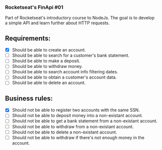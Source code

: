 ### Rocketseat's FinApi #01 

Part of Rocketseat's introductory course to NodeJs. The goal is to develop a simple API and learn further about HTTP requests.

## Requirements:
- [X] Should be able to create an account.
- [ ] Should be able to search for a customer's bank statement.
- [ ] Should be able to make a deposit.
- [ ] Should be able to withdraw money.
- [ ] Should be able to search account info filtering dates.
- [ ] Should be able to obtain a customer's account data.
- [ ] Should be able to delete an account.

## Business rules:
- [X] Should not be able to register two accounts with the same SSN.
- [ ] Should not be able to deposit money into a non-existant account.
- [ ] Should not be able to get a bank statement from a non-existant account.
- [ ] Should not be able to withdraw from a non-existant account.
- [ ] Should not be able to delete a non-existant account.
- [ ] Should not be able to withdraw if there's not enough money in the account.